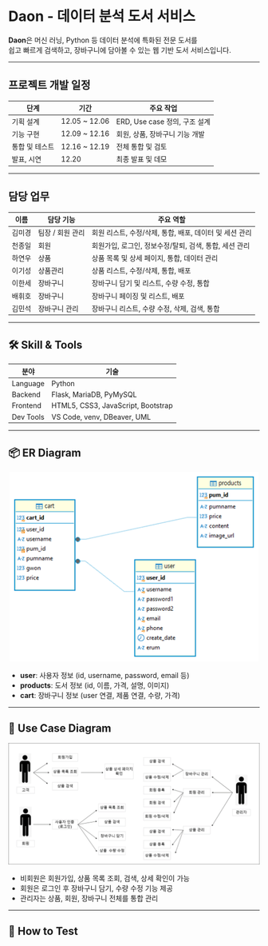 # Daon - 데이터 분석 도서 서비스

**Daon**은 머신 러닝, Python 등 데이터 분석에 특화된 전문 도서를  
쉽고 빠르게 검색하고, 장바구니에 담아볼 수 있는 웹 기반 도서 서비스입니다.

---

## 프로젝트 개발 일정

| 단계 | 기간 | 주요 작업 |
|------|------|-----------|
| 기획 설계 | 12.05 ~ 12.06 | ERD, Use case 정의, 구조 설계 |
| 기능 구현 | 12.09 ~ 12.16 | 회원, 상품, 장바구니 기능 개발 |
| 통합 및 테스트 | 12.16 ~ 12.19 | 전체 통합 및 검토 |
| 발표, 시연 | 12.20 | 최종 발표 및 데모 |

---

## 담당 업무

| 이름 | 담당 기능 | 주요 역할 |
|------|-----------|-----------|
| 김미경 | 팀장 / 회원 관리 | 회원 리스트, 수정/삭제, 통합, 배포, 데이터 및 세션 관리 |
| 천종일 | 회원 | 회원가입, 로그인, 정보수정/탈퇴, 검색, 통합, 세션 관리|
| 하연우 | 상품 | 상품 목록 및 상세 페이지, 통합, 데이터 관리 |
| 이기성 | 상품관리 | 상품 리스트, 수정/삭제, 통합, 배포 |
| 이한세 | 장바구니 | 장바구니 담기 및 리스트, 수량 수정, 통합 |
| 배휘호 | 장바구니 | 장바구니 페이징 및 리스트, 배포 |
| 김민석 | 장바구니 관리 | 장바구니 리스트, 수량 수정, 삭제, 검색, 통합 |

---

## 🛠 Skill & Tools

| 분야 | 기술 |
|------|------|
| Language | Python |
| Backend | Flask, MariaDB, PyMySQL |
| Frontend | HTML5, CSS3, JavaScript, Bootstrap |
| Dev Tools | VS Code, venv, DBeaver, UML |

---

## 📦 ER Diagram

<p align="center">
  <img src="https://raw.githubusercontent.com/Kim-Mi-Gyeong/daon_mini/main/er diagram.png" width="500"/>
</p>

- **user**: 사용자 정보 (id, username, password, email 등)
- **products**: 도서 정보 (id, 이름, 가격, 설명, 이미지)
- **cart**: 장바구니 정보 (user 연결, 제품 연결, 수량, 가격)

---

## 👤 Use Case Diagram

<p align="center">
  <img src="https://raw.githubusercontent.com/Kim-Mi-Gyeong/daon_mini/main/use case diagram.png" width="720"/>
</p>

- 비회원은 회원가입, 상품 목록 조회, 검색, 상세 확인이 가능
- 회원은 로그인 후 장바구니 담기, 수량 수정 기능 제공
- 관리자는 상품, 회원, 장바구니 전체를 통합 관리

---

## 🧪 How to Test


